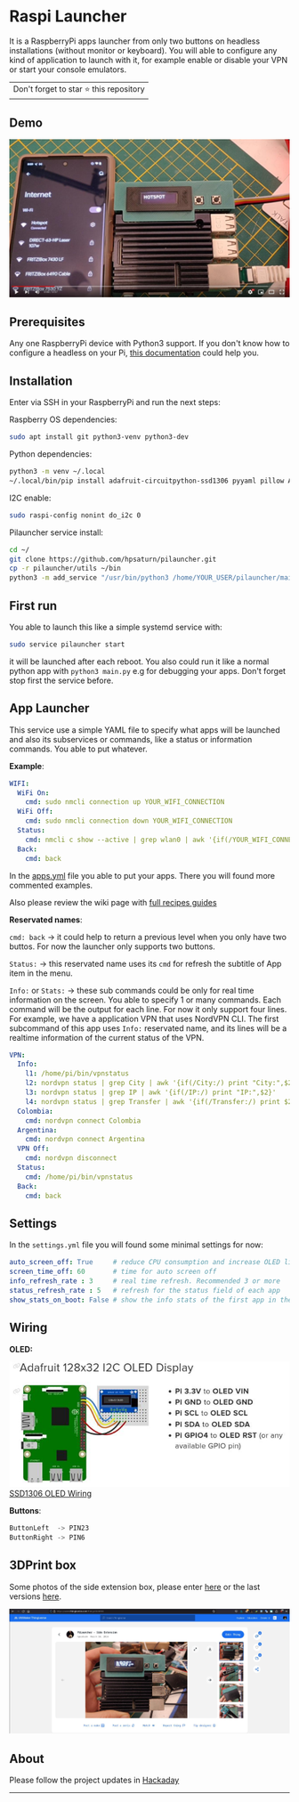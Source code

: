 # Raspi Launcher

It is a RaspberryPi apps launcher from only two buttons on headless installations (without monitor or keyboard). You will able to configure any kind of application to launch with it, for example enable or disable your VPN or start your console emulators.

<table>
	<tr>
		<td>
			Don't forget to star ⭐ this repository
		</td>
	</tr>
</table>

## Demo

[![Youtube vide demo PiLauncher](screenshots/demo_youtube.jpg)](https://youtu.be/iNSw1nZpOEk?si=aX4mq4WVJhwrCm_X)

## Prerequisites

Any one RaspberryPi device with Python3 support. If you don't know how to configure a headless on your Pi, [this documentation](https://www.raspberrypi.com/news/raspberry-pi-bullseye-update-april-2022/) could help you.

## Installation

Enter via SSH in your RaspberryPi and run the next steps:

Raspberry OS dependencies:

```bash
sudo apt install git python3-venv python3-dev
```

Python dependencies:

```bash
python3 -m venv ~/.local
~/.local/bin/pip install adafruit-circuitpython-ssd1306 pyyaml pillow Adafruit_PureIO add_service
```

I2C enable:

```bash
sudo raspi-config nonint do_i2c 0
```

Pilauncher service install:

```bash
cd ~/
git clone https://github.com/hpsaturn/pilauncher.git
cp -r pilauncher/utils ~/bin
python3 -m add_service "/usr/bin/python3 /home/YOUR_USER/pilauncher/main.py" --user YOUR_USER --name "pilauncher"
```

## First run

You able to launch this like a simple systemd service with:

```bash
sudo service pilauncher start
```

it will be launched after each reboot. You also could run it like a normal python app with `python3 main.py` e.g for debugging your apps. Don't forget stop first the service before.

## App Launcher

This service use a simple YAML file to specify what apps will be launched and also its subservices or commands, like a status or information commands. You able to put whatever.

**Example**:

```yaml
WIFI:
  WiFi On:
    cmd: sudo nmcli connection up YOUR_WIFI_CONNECTION
  WiFi Off:
    cmd: sudo nmcli connection down YOUR_WIFI_CONNECTION
  Status:
    cmd: nmcli c show --active | grep wlan0 | awk '{if(/YOUR_WIFI_CONNECTION/) print "connected:",$1}'
  Back:
    cmd: back
```

In the [apps.yml](https://github.com/hpsaturn/pilauncher/blob/master/apps.yml) file you able to put your apps. There you will found more commented examples.

Also please review the wiki page with [full recipes guides](https://github.com/hpsaturn/pilauncher/wiki/Recipes)

**Reservated names**:

`cmd: back` -> it could help to return a previous level when you only have two buttos. For now the launcher only supports two buttons.

`Status:` -> this reservated name uses its `cmd` for refresh the subtitle of App item in the menu.

`Info:` or `Stats:` -> these sub commands could be only for real time information on the screen. You able to specify 1 or many commands. Each command will be the output for each line. For now it only support four lines. For example, we have a application VPN that uses NordVPN CLI. The first subcommand of this app uses `Info:` reservated name, and its lines will be a realtime information of the current status of the VPN.

```yml
VPN:
  Info:
    l1: /home/pi/bin/vpnstatus
    l2: nordvpn status | grep City | awk '{if(/City:/) print "City:",$2}'
    l3: nordvpn status | grep IP | awk '{if(/IP:/) print "IP:",$2}'
    l4: nordvpn status | grep Transfer | awk '{if(/Transfer:/) print $2.$3,"/",$5.$6}'
  Colombia:
    cmd: nordvpn connect Colombia
  Argentina:
    cmd: nordvpn connect Argentina 
  VPN Off:
    cmd: nordvpn disconnect
  Status:
    cmd: /home/pi/bin/vpnstatus
  Back:
    cmd: back
```

## Settings

In the `settings.yml` file you will found some minimal settings for now:

```yaml
auto_screen_off: True     # reduce CPU consumption and increase OLED life
screen_time_off: 60       # time for auto screen off
info_refresh_rate : 3     # real time refresh. Recommended 3 or more
status_refresh_rate : 5   # refresh for the status field of each app
show_stats_on_boot: False # show the info stats of the first app in the boot
```

## Wiring

**OLED:**

[![Wiring Adafruit 128x32 OLED display](screenshots/adafruit_128x32.jpg)](https://learn.adafruit.com/monochrome-oled-breakouts/python-wiring)  
[SSD1306 OLED Wiring](https://learn.adafruit.com/monochrome-oled-breakouts/python-wiring)

**Buttons**:

```python
ButtonLeft  -> PIN23
ButtonRight -> PIN6
```

## 3DPrint box

Some photos of the side extension box, please enter [here](https://www.thingiverse.com/thing:6526901) or the last versions [here](https://github.com/hpsaturn/pilauncher/tree/master/box/side_extension).

[![PiLauncher Thingiverse](screenshots/thingiverse00.jpg)](https://www.thingiverse.com/thing:6526901)

## About

Please follow the project updates in [Hackaday](https://hackaday.io/project/193324-raspberrypi-app-launcher)

---
